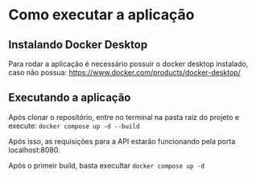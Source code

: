 # Como executar a aplicação

## Instalando Docker Desktop

Para rodar a aplicação é necessário possuir o docker desktop instalado, caso não possua: https://www.docker.com/products/docker-desktop/

## Executando a aplicação

Após clonar o repositório, entre no terminal na pasta raiz do projeto e execute:
```docker compose up -d --build```

Após isso, as requisições para a API estarão funcionando pela porta localhost:8080.

Após o primeir build, basta execultar 
```docker compose up -d```
